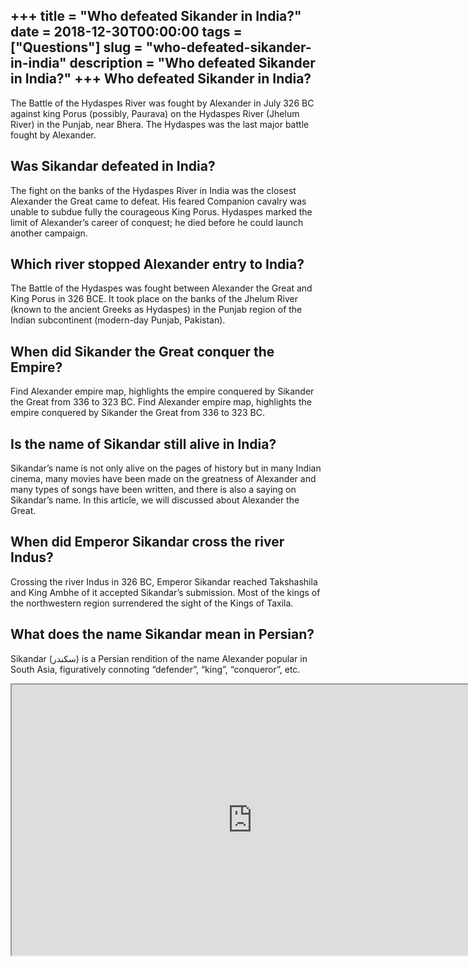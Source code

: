 +++
title = "Who defeated Sikander in India?"
date = 2018-12-30T00:00:00
tags = ["Questions"]
slug = "who-defeated-sikander-in-india"
description = "Who defeated Sikander in India?"
+++
Who defeated Sikander in India?
-------------------------------

The Battle of the Hydaspes River was fought by Alexander in July 326 BC against king Porus (possibly, Paurava) on the Hydaspes River (Jhelum River) in the Punjab, near Bhera. The Hydaspes was the last major battle fought by Alexander.

Was Sikandar defeated in India?
-------------------------------

The fight on the banks of the Hydaspes River in India was the closest Alexander the Great came to defeat. His feared Companion cavalry was unable to subdue fully the courageous King Porus. Hydaspes marked the limit of Alexander’s career of conquest; he died before he could launch another campaign.

Which river stopped Alexander entry to India?
---------------------------------------------

The Battle of the Hydaspes was fought between Alexander the Great and King Porus in 326 BCE. It took place on the banks of the Jhelum River (known to the ancient Greeks as Hydaspes) in the Punjab region of the Indian subcontinent (modern-day Punjab, Pakistan).

When did Sikander the Great conquer the Empire?
-----------------------------------------------

Find Alexander empire map, highlights the empire conquered by Sikander the Great from 336 to 323 BC. Find Alexander empire map, highlights the empire conquered by Sikander the Great from 336 to 323 BC.

Is the name of Sikandar still alive in India?
---------------------------------------------

Sikandar’s name is not only alive on the pages of history but in many Indian cinema, many movies have been made on the greatness of Alexander and many types of songs have been written, and there is also a saying on Sikandar’s name. In this article, we will discussed about Alexander the Great.

When did Emperor Sikandar cross the river Indus?
------------------------------------------------

Crossing the river Indus in 326 BC, Emperor Sikandar reached Takshashila and King Ambhe of it accepted Sikandar’s submission. Most of the kings of the northwestern region surrendered the sight of the Kings of Taxila.

What does the name Sikandar mean in Persian?
--------------------------------------------

Sikandar (سکندر) is a Persian rendition of the name Alexander popular in South Asia, figuratively connoting “defender”, “king”, “conqueror”, etc.

<iframe allow="accelerometer; autoplay; clipboard-write; encrypted-media; gyroscope; picture-in-picture" allowfullscreen="" class="__youtube_prefs__  epyt-is-override  no-lazyload" data-no-lazy="1" data-origheight="433" data-origwidth="770" data-skipgform_ajax_framebjll="" height="433" id="_ytid_63414" loading="lazy" src="https://www.youtube.com/embed/cGi0w52sjNw?enablejsapi=1&autoplay=0&cc_load_policy=0&cc_lang_pref=&iv_load_policy=1&loop=0&modestbranding=0&rel=1&fs=1&playsinline=0&autohide=2&theme=dark&color=red&controls=1&" title="YouTube player" width="770"></iframe>